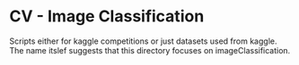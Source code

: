 # CV - Image Classification
Scripts either for kaggle competitions or just datasets used from kaggle.
The name itslef suggests that this directory focuses on imageClassification.
    